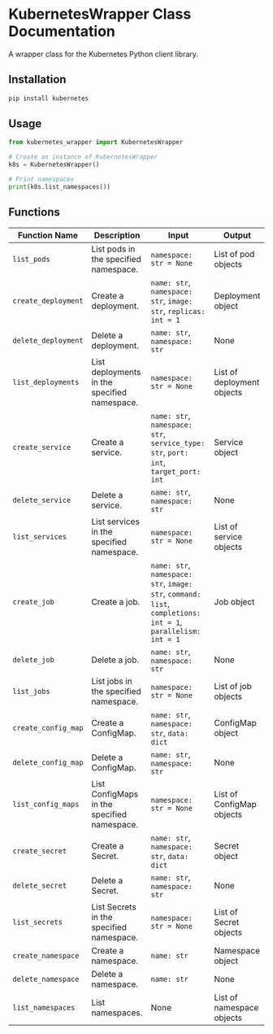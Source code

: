 # KubernetesWrapper Class Documentation

A wrapper class for the Kubernetes Python client library.

## Installation

```bash
pip install kubernetes
```

## Usage

```python
from kubernetes_wrapper import KubernetesWrapper

# Create an instance of KubernetesWrapper
k8s = KubernetesWrapper()

# Print namespaces
print(k8s.list_namespaces())
```

## Functions

| Function Name       | Description                                     | Input                               | Output            |
|---------------------|-------------------------------------------------|-------------------------------------|-------------------|
| `list_pods`         | List pods in the specified namespace.          | `namespace: str = None`             | List of pod objects |
| `create_deployment` | Create a deployment.                            | `name: str`, `namespace: str`, `image: str`, `replicas: int = 1` | Deployment object |
| `delete_deployment` | Delete a deployment.                            | `name: str`, `namespace: str`       | None              |
| `list_deployments`  | List deployments in the specified namespace.   | `namespace: str = None`             | List of deployment objects |
| `create_service`    | Create a service.                              | `name: str`, `namespace: str`, `service_type: str`, `port: int`, `target_port: int` | Service object    |
| `delete_service`    | Delete a service.                              | `name: str`, `namespace: str`       | None              |
| `list_services`     | List services in the specified namespace.      | `namespace: str = None`             | List of service objects |
| `create_job`        | Create a job.                                  | `name: str`, `namespace: str`, `image: str`, `command: list`, `completions: int = 1`, `parallelism: int = 1` | Job object        |
| `delete_job`        | Delete a job.                                  | `name: str`, `namespace: str`       | None              |
| `list_jobs`         | List jobs in the specified namespace.          | `namespace: str = None`             | List of job objects |
| `create_config_map` | Create a ConfigMap.                            | `name: str`, `namespace: str`, `data: dict` | ConfigMap object  |
| `delete_config_map` | Delete a ConfigMap.                            | `name: str`, `namespace: str`       | None              |
| `list_config_maps`  | List ConfigMaps in the specified namespace.    | `namespace: str = None`             | List of ConfigMap objects |
| `create_secret`     | Create a Secret.                               | `name: str`, `namespace: str`, `data: dict` | Secret object     |
| `delete_secret`     | Delete a Secret.                               | `name: str`, `namespace: str`       | None              |
| `list_secrets`      | List Secrets in the specified namespace.      | `namespace: str = None`             | List of Secret objects |
| `create_namespace`  | Create a namespace.                            | `name: str`                         | Namespace object  |
| `delete_namespace`  | Delete a namespace.                            | `name: str`                         | None              |
| `list_namespaces`   | List namespaces.                               | None                                | List of namespace objects |

